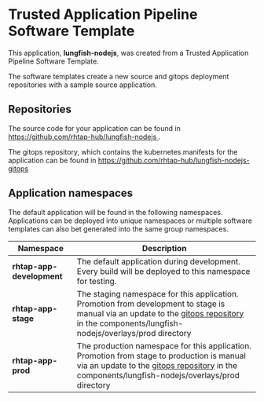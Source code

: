 # Trusted Application Pipeline Software Template

This application, **lungfish-nodejs**, was created from a Trusted Application Pipeline Software Template.

The software templates create a new source and gitops deployment repositories with a sample source application. 

## Repositories

The source code for your application can be found in [https://github.com/rhtap-hub/lungfish-nodejs ](https://github.com/rhtap-hub/lungfish-nodejs ).
 
The gitops repository, which contains the kubernetes manifests for the application can be found in 
[https://github.com/rhtap-hub/lungfish-nodejs-gitops ](https://github.com/rhtap-hub/lungfish-nodejs-gitops ) 

## Application namespaces 

The default application will be found in the following namespaces. Applications can be deployed into unique namespaces or multiple software templates can also bet generated into the same group namespaces.  

|  Namespace   |  Description   |  
| -------- | -------- |   
| **rhtap-app-development** | The default application during development. Every build will be deployed to this namespace for testing. | 
| **rhtap-app-stage** | The staging namespace for this application. Promotion from development to stage is manual via an update to the [gitops repository](https://github.com/rhtap-hub/lungfish-nodejs-gitops ) in the components/lungfish-nodejs/overlays/prod directory |  
| **rhtap-app-prod** | The production namespace for this application. Promotion from stage to production is manual via an update to the [gitops repository](https://github.com/rhtap-hub/lungfish-nodejs-gitops ) in the components/lungfish-nodejs/overlays/prod directory | 